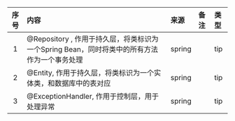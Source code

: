 | 序号 | 内容                                                         | 来源     | 备注 | 类型  |
|:--:|:-----------------------------------------------------------|:-------|:---|:----|
| 1  | @Repository , 作用于持久层，将类标识为一个Spring Bean，同时将类中的所有方法作为一个事务处理 | spring |    | tip |
| 2  | @Entity, 作用于持久层，将类标识为一个实体类，和数据库中的表对应                       | spring |    | tip |
| 3  | @ExceptionHandler, 作用于控制层，用于处理异常                           | spring |    | tip |
